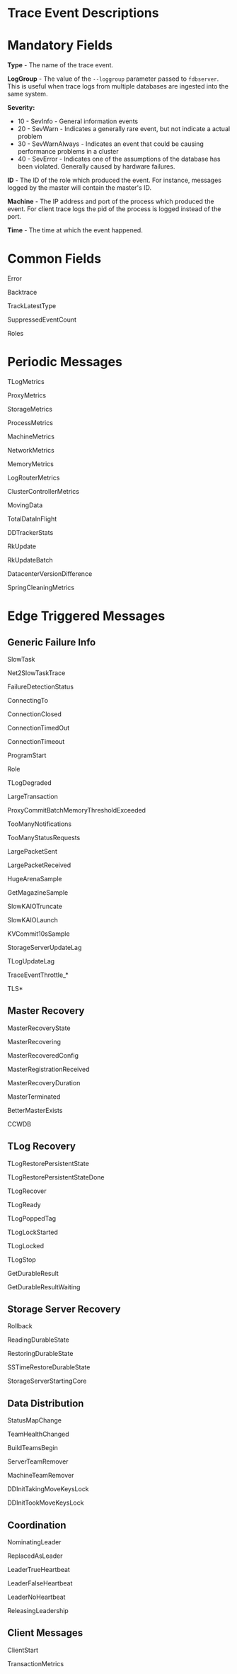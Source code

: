 # Trace Event Descriptions

# Mandatory Fields

**Type** - The name of the trace event.

**LogGroup** - The value of the `--loggroup` parameter passed to `fdbserver`. This is useful when trace logs from multiple databases are ingested into the same system. 

**Severity:**
* 10 - SevInfo - General information events
* 20 - SevWarn - Indicates a generally rare event, but not indicate a actual problem
* 30 - SevWarnAlways - Indicates an event that could be causing performance problems in a cluster
* 40 - SevError - Indicates one of the assumptions of the database has been violated. Generally caused by hardware failures.

**ID** - The ID of the role which produced the event. For instance, messages logged by the master will contain the master's ID.

**Machine** - The IP address and port of the process which produced the event. For client trace logs the pid of the process is logged instead of the port.

**Time** - The time at which the event happened.

# Common Fields

Error 

Backtrace

TrackLatestType

SuppressedEventCount

Roles

# Periodic Messages

TLogMetrics

ProxyMetrics

StorageMetrics

ProcessMetrics

MachineMetrics

NetworkMetrics

MemoryMetrics

LogRouterMetrics

ClusterControllerMetrics

MovingData

TotalDataInFlight

DDTrackerStats

RkUpdate

RkUpdateBatch

DatacenterVersionDifference

SpringCleaningMetrics

# Edge Triggered Messages

## Generic Failure Info

SlowTask

Net2SlowTaskTrace

FailureDetectionStatus

ConnectingTo

ConnectionClosed

ConnectionTimedOut

ConnectionTimeout

ProgramStart

Role

TLogDegraded

LargeTransaction

ProxyCommitBatchMemoryThresholdExceeded

TooManyNotifications

TooManyStatusRequests

LargePacketSent

LargePacketReceived

HugeArenaSample

GetMagazineSample

SlowKAIOTruncate

SlowKAIOLaunch

KVCommit10sSample

StorageServerUpdateLag

TLogUpdateLag

TraceEventThrottle_*

TLS*

## Master Recovery

MasterRecoveryState

MasterRecovering

MasterRecoveredConfig

MasterRegistrationReceived

MasterRecoveryDuration

MasterTerminated

BetterMasterExists

CCWDB

## TLog Recovery

TLogRestorePersistentState

TLogRestorePersistentStateDone

TLogRecover

TLogReady

TLogPoppedTag

TLogLockStarted

TLogLocked

TLogStop

GetDurableResult

GetDurableResultWaiting

## Storage Server Recovery

Rollback

ReadingDurableState

RestoringDurableState

SSTimeRestoreDurableState

StorageServerStartingCore

## Data Distribution

StatusMapChange

TeamHealthChanged

BuildTeamsBegin

ServerTeamRemover

MachineTeamRemover

DDInitTakingMoveKeysLock

DDInitTookMoveKeysLock

## Coordination

NominatingLeader

ReplacedAsLeader

LeaderTrueHeartbeat

LeaderFalseHeartbeat

LeaderNoHeartbeat

ReleasingLeadership

## Client Messages

ClientStart

TransactionMetrics